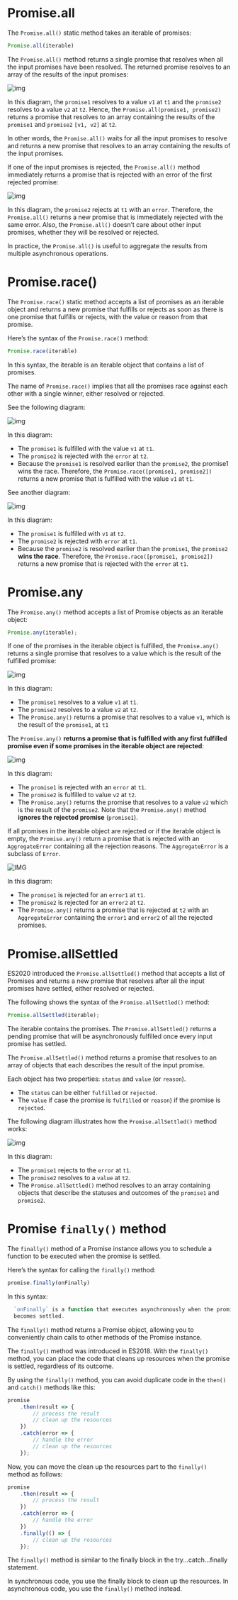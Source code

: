 # Promise.all

The `Promise.all()` static method takes an iterable of promises:

```js
Promise.all(iterable)
```

The `Promise.all()` method returns a single promise that resolves when all the input promises have been resolved. The returned promise resolves to an array of the results of the input promises:

![img](https://www.javascripttutorial.net/wp-content/uploads/2022/02/JavaScript-Promise.all-Fulfilled-1.svg)

In this diagram, the `promise1` resolves to a value `v1` at `t1` and the `promise2` resolves to a value `v2` at `t2`. Hence, the `Promise.all(promise1, promise2)` returns a promise that resolves to an array containing the results of the `promise1` and `promise2` `[v1, v2]` at `t2`.

In other words, the `Promise.all()` waits for all the input promises to resolve and returns a new promise that resolves to an array containing the results of the input promises.

If one of the input promises is rejected, the `Promise.all()` method immediately returns a promise that is rejected with an error of the first rejected promise:

![img](https://www.javascripttutorial.net/wp-content/uploads/2022/02/JavaScript-Promise.all-Rejected.svg)

In this diagram, the `promise2` rejects at `t1` with an `error`. Therefore, the `Promise.all()` returns a new promise that is immediately rejected with the same error. Also, the `Promise.all()` doesn’t care about other input promises, whether they will be resolved or rejected.

In practice, the `Promise.all()` is useful to aggregate the results from multiple asynchronous operations.



# Promise.race()

The `Promise.race()` static method accepts a list of promises as an iterable object and returns a new promise that fulfills or rejects as soon as there is one promise that fulfills or rejects, with the value or reason from that promise.

Here’s the syntax of the `Promise.race()` method:

```js
Promise.race(iterable)
```

In this syntax, the iterable is an iterable object that contains a list of promises.

The name of `Promise.race()` implies that all the promises race against each other with a single winner, either resolved or rejected.

See the following diagram:

![img](https://www.javascripttutorial.net/wp-content/uploads/2022/02/JavaScript-Promise-Race-Fulfilled.svg)

In this diagram:
- The `promise1` is fulfilled with the value `v1` at `t1`.
- The `promise2` is rejected with the `error` at `t2`.
- Because the `promise1` is resolved earlier than the `promise2`, the promise1 wins the race. Therefore, the `Promise.race([promise1, promise2])` returns a new promise that is fulfilled with the value `v1` at `t1`.

See another diagram:

![img](https://www.javascripttutorial.net/wp-content/uploads/2022/02/JavaScript-Promise-Race-Rejected.svg)

In this diagram:
- The `promise1` is fulfilled with `v1` at `t2`.
- The `promise2` is rejected with `error` at `t1`.
- Because the `promise2` is resolved earlier than the `promise1`, the `promise2` **wins the race**. Therefore, the `Promise.race([promise1, promise2])` returns a new promise that is rejected with the `error` at `t1`.




# Promise.any

The `Promise.any()` method accepts a list of Promise objects as an iterable object:

```js
Promise.any(iterable);
```

If one of the promises in the iterable object is fulfilled, the `Promise.any()` returns a single promise that resolves to a value which is the result of the fulfilled promise:

![img](https://www.javascripttutorial.net/wp-content/uploads/2022/02/JavaScript-Promise.any-Fulfilled.svg)

In this diagram:
- The `promise1` resolves to a value `v1` at `t1`.
- The `promise2` resolves to a value `v2` at `t2`.
- The `Promise.any()` returns a promise that resolves to a value `v1`, which is the result of the `promise1`, at `t1`

The `Promise.any()` **returns a promise that is fulfilled with any first fulfilled promise even if some promises in the iterable object are rejected**:

![img](https://www.javascripttutorial.net/wp-content/uploads/2022/02/JavaScript-Promise.any-rejected.svg)

In this diagram:
- The `promise1` is rejected with an `error` at `t1`.
- The `promise2` is fulfilled to value `v2` at `t2`.
- The `Promise.any()` returns the promise that resolves to a value `v2` which is the result of the `promise2`. Note that the `Promise.any()` method **ignores the rejected promise** (`promise1`).

If all promises in the iterable object are rejected or if the iterable object is empty, the `Promise.any()` return a promise that is rejected with an `AggregateError` containing all the rejection reasons. The `AggregateError` is a subclass of `Error`.

![IMG](https://www.javascripttutorial.net/wp-content/uploads/2022/02/JavaScript-Promise.any-all-rejected.svg)

In this diagram:
- The `promise1` is rejected for an `error1` at `t1`.
- The `promise2` is rejected for an `error2` at `t2`.
- The `Promise.any()` returns a promise that is rejected at `t2` with an `AggregateError` containing the `error1` and `error2` of all the rejected promises.


# Promise.allSettled

ES2020 introduced the `Promise.allSettled()` method that accepts a list of Promises and returns a new promise that resolves after all the input promises have settled, either resolved or rejected.

The following shows the syntax of the `Promise.allSettled()` method:

```js
Promise.allSettled(iterable);
```

The iterable contains the promises. The `Promise.allSettled()` returns a pending promise that will be asynchronously fulfilled once every input promise has settled.

The `Promise.allSettled()` method returns a promise that resolves to an array of objects that each describes the result of the input promise.

Each object has two properties: `status` and `value` (or `reason`).
- The `status` can be either `fulfilled` or `rejected`.
- The `value` if case the promise is `fulfilled` or `reason`) if the promise is `rejected`.

The following diagram illustrates how the `Promise.allSettled()` method works:

![img](https://www.javascripttutorial.net/wp-content/uploads/2022/02/JavaScript-Promise.allSettled.svg)

In this diagram:
- The `promise1` rejects to the `error` at `t1`.
- The `promise2` resolves to a `value` at `t2`.
- The `Promise.allSettled()` method resolves to an array containing objects that describe the statuses and outcomes of the `promise1` and `promise2`.



# Promise `finally()` method

The `finally()` method of a Promise instance allows you to schedule a function to be executed when the promise is settled.

Here’s the syntax for calling the `finally()` method:

```js
promise.finally(onFinally)
```

In this syntax:
```js
  `onFinally` is a function that executes asynchronously when the promise
  becomes settled.
```

The `finally()` method returns a Promise object, allowing you to conveniently chain calls to other methods of the Promise instance.

The `finally()` method was introduced in ES2018. With the `finally()` method, you can place the code that cleans up resources when the promise is settled, regardless of its outcome.

By using the `finally()` method, you can avoid duplicate code in the `then()` and `catch()` methods like this:

```js
promise
    .then(result => {
        // process the result
        // clean up the resources
    })
    .catch(error => {
        // handle the error
        // clean up the resources
    });
```

Now, you can move the clean up the resources part to the `finally()` method as follows:

```js
promise
    .then(result => {
        // process the result
    })
    .catch(error => {
        // handle the error
    })
    .finally(() => {
        // clean up the resources
    });
```

The `finally()` method is similar to the finally block in the try...catch...finally statement.

In synchronous code, you use the finally block to clean up the resources. In asynchronous code, you use the `finally()` method instead.
